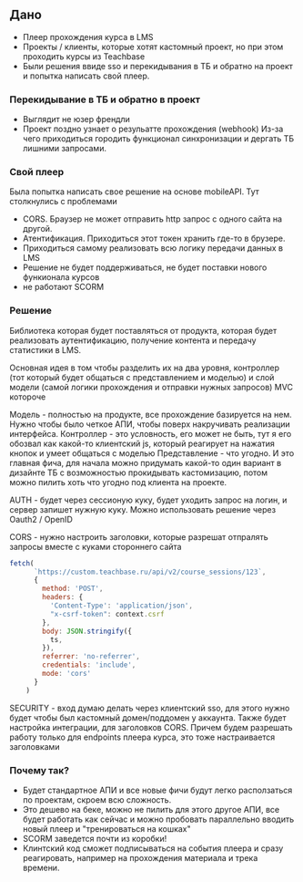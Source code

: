 ## Дано

- Плеер прохождения курса в LMS
- Проекты / клиенты, которые хотят кастомный проект, но при этом проходить курсы из Teachbase
- Были решения ввиде sso и перекидывания в ТБ и обратно на проект и попытка написать свой плеер.

### Перекидывание в ТБ и обратно в проект

- Выглядит не юзер френдли
- Проект поздно узнает о резульатте прохождения (webhook) Из-за чего приходиться городить функционал синхронизации и дергать ТБ лишними запросами.

### Свой плеер

Была попытка написать свое решение на основе mobileAPI. Тут столкнулись с проблемами

- CORS. Браузер не может отправить http запрос с одного сайта на другой.
- Атентификация. Приходиться этот токен хранить где-то в брузере.
- Приходиться самому реализовать всю логику передачи данных в LMS
- Решение не будет поддерживаться, не будет поставки нового функионала курсов
- не работают SCORM

### Решение

Библиотека которая будет поставляться от продукта, которая будет реализовать аутентификацию, получение контента и передачу статистики в LMS.

Основная идея в том чтобы разделить их на два уровня, контроллер (тот который будет общаться с представлением и моделью) и слой модели (самой логики прохождения и отправки нужных запросов) MVC котороче

Модель - полностью на продукте, все прохождение базируется на нем. Нужно чтобы было четкое АПИ, чтобы поверх накручивать реализации интерфейса.
Контроллер - это условность, его может не быть, тут я его обозвал как какой-то клиентский js, который реагирует на нажатия кнопок и умеет общаться с моделью
Представление - что угодно. И это главная фича, для начала можно придумать какой-то один вариант в дизайнте ТБ с возможностью прокидывать кастомизацию, потом можно пилить хоть что угодно под клиента на проекте.

AUTH - будет через сессионую куку, будет уходить запрос на логин, и сервер запишет нужную куку. Можно использовать решение через Oauth2 / OpenID

CORS - нужно настроить заголовки, которые разрешат отпралять запросы вместе с куками стороннего сайта

```js
fetch(
      `https://custom.teachbase.ru/api/v2/course_sessions/123`,
      {
        method: 'POST',
        headers: {
          'Content-Type': 'application/json',
          "x-csrf-token": context.csrf
        },
        body: JSON.stringify({
          ts,
        }),
        referrer: 'no-referrer',
        credentials: 'include',
        mode: 'cors'
      }
    )
```

SECURITY - вход думаю делать через клиентский sso, для этого нужно будет чтобы был кастомный домен/поддомен у аккаунта. Также будет настройка интеграции, для заголовков CORS. Причем будем разрешать работу только для endpoints плеера курса, это тоже настраивается заголовками

### Почему так?

- Будет стандартное АПИ и все новые фичи будут легко расползаться по проектам, скроем всю сложность.
- Это дешево на беке, можно не пилить для этого другое АПИ, все будет работать как сейчас и можно пробовать параллельно вводить новый плеер и "тренироваться на кошках"
- SCORM заведется почти из коробки!
- Клинтский код сможет подписываться на события плеера и сразу реагировать, например на прохождения материала и трека времени. 
